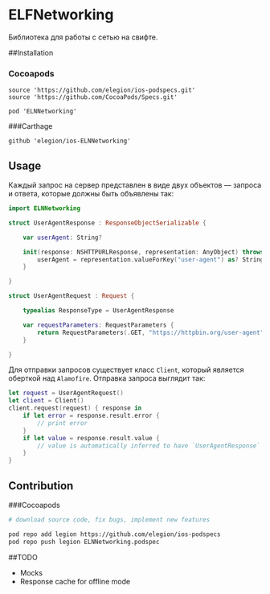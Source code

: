 # ELFNetworking

Библиотека для работы с сетью на свифте.

##Installation

### Cocoapods

```
source 'https://github.com/elegion/ios-podspecs.git'
source 'https://github.com/CocoaPods/Specs.git'

pod 'ELNNetworking'
```
###Carthage

```
github 'elegion/ios-ELNNetworking'
```

## Usage

Каждый запрос на сервер представлен в виде двух объектов — запроса и ответа, которые должны быть объявлены так:

``` swift
import ELNNetworking

struct UserAgentResponse : ResponseObjectSerializable {

    var userAgent: String?

    init(response: NSHTTPURLResponse, representation: AnyObject) throws {
        userAgent = representation.valueForKey("user-agent") as? String
    }

}

struct UserAgentRequest : Request {

    typealias ResponseType = UserAgentResponse

    var requestParameters: RequestParameters {
        return RequestParameters(.GET, "https://httpbin.org/user-agent")
    }

}
```

Для отправки запросов существует класс `Client`, который является оберткой над `Alamofire`. Отправка запроса выглядит так:

``` swift
let request = UserAgentRequest()
let client = Client()
client.request(request) { response in
    if let error = response.result.error {
        // print error
    }
	if let value = response.result.value {
        // value is automatically inferred to have `UserAgentResponse` type
    }
}
```

## Contribution

###Cocoapods

```sh
# download source code, fix bugs, implement new features

pod repo add legion https://github.com/elegion/ios-podspecs
pod repo push legion ELNNetworking.podspec
```
##TODO

- Mocks
- Response cache for offline mode